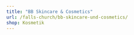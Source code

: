 ```yaml
---
title: "BB Skincare & Cosmetics"
url: /falls-church/bb-skincare-und-cosmetics/
shop: Kosmetik
---
```

